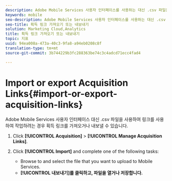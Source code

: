 ```yaml
---
description: Adobe Mobile Services 사용자 인터페이스를 사용하는 대신 .csv 파일을 사용하여 획득 링크 작업을 하는 것이 나을 경우 이러한 링크를 가져오거나 내보내십시오.
keywords: mobile
seo-description: Adobe Mobile Services 사용자 인터페이스를 사용하는 대신 .csv 파일을 사용하여 획득 링크 작업을 하는 것이 나을 경우 이러한 링크를 가져오거나 내보내십시오.
seo-title: 획득 링크 가져오기 또는 내보내기
solution: Marketing Cloud,Analytics
title: 획득 링크 가져오기 또는 내보내기
topic: 지표
uuid: 94ea008a-473a-40c3-9fa8-a94eb0208c8f
translation-type: tm+mt
source-git-commit: 3b744229b3fc288363be74c3c4adcd71ecc4fad4

---
```



# Import or export Acquisition Links{#import-or-export-acquisition-links}

Adobe Mobile Services 사용자 인터페이스 대신 .csv 파일을 사용하여 링크를 사용하여 작업하려는 경우 획득 링크를 가져오거나 내보낼 수 있습니다.

1. Click **[!UICONTROL Acquisition]** &gt; **[!UICONTROL Manage Acquisition Links]**.
1. Click **[!UICONTROL Import]** and complete one of the following tasks:

   * Browse to and select the file that you want to upload to Mobile Services.
   * **[!UICONTROL 내보내기]를 클릭하고, 파일을 열거나 저장합니다.**

